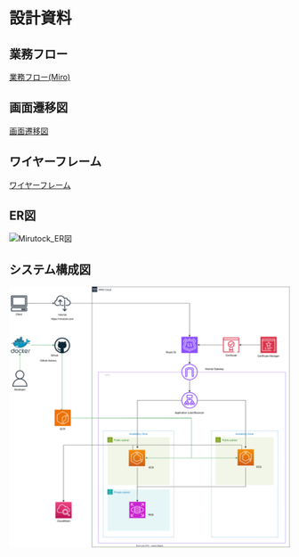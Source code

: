 # 設計資料
## 業務フロー
[業務フロー(Miro)](https://miro.com/app/board/uXjVKOoFsOk=/)

## 画面遷移図
[画面遷移図](https://www.figma.com/file/w9Ysrut5NUpttBrJy1xLDw/Mirutock?type=design&node-id=0-1&mode=design&t=vLV8q5BAxGUiDK11-0)

## ワイヤーフレーム
[ワイヤーフレーム](https://www.figma.com/file/w9Ysrut5NUpttBrJy1xLDw/Mirutock?type=design&node-id=30%3A2&mode=design&t=QZkBWFLtqUAagqDD-1)

## ER図
![Mirutock_ER図](https://www.plantuml.com/plantuml/png/NOuz3i8m34Ptdy8No0sggXCBXwYYnWAB_4JaOwWQxew3W87bUzDxzjBWxtYaI9AXsBcXRBV61p5hODliamnYhsAeAjjWrAHmmKFeIJ_vMchLV5cZDdmZDk_eQhrfEftdUHZqETIxS-NuCscH7Eof5m00)

## システム構成図
![](./Mirutock.drawio.svg)